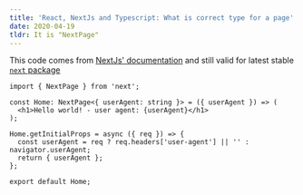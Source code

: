 ```yaml
---
title: 'React, NextJs and Typescript: What is correct type for a page'
date: 2020-04-19
tldr: It is "NextPage"
---
```


This code comes from [NextJs' documentation](https://nextjs.org/learn/excel/typescript/page-types) and still valid for latest stable [`next` package](https://www.npmjs.com/package/next)

```tsx
import { NextPage } from 'next';

const Home: NextPage<{ userAgent: string }> = ({ userAgent }) => (
  <h1>Hello world! - user agent: {userAgent}</h1>
);

Home.getInitialProps = async ({ req }) => {
  const userAgent = req ? req.headers['user-agent'] || '' : navigator.userAgent;
  return { userAgent };
};

export default Home;
```
